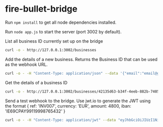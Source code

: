 # fire-bullet-bridge

Run ```npm install``` to get all node dependencies installed.

Run ```node app.js``` to start the server (port 3002 by default).

List all business ID currently set up on the bridge
```bash
curl -o - http://127.0.0.1:3002/businesses
```

Add the details of a new business. Returns the Business ID that can be used as the webhook URL.
```bash
curl -o - -H "Content-Type: application/json" --data '{"email":"email@gmail.com", "token":"19c8d4d1f4c4a98110", "businessid":"", "fireprivatetoken":"asjdk"}' http://127.0.0.1:3002/businesses
```

Get the details of a business ID
```bash
curl -o - http://127.0.0.1:3002/businesses/42135d63-b34f-4eeb-882b-740563490e73
```

Send a test webhook to the bridge. Use jwt.io to generate the JWT using the format { ref: 'INV007', currency: 'EUR', amount: 4800, iban: 'IE69CPAY99119998765432' }
```bash
curl -o - -H "Content-Type: application/jwt" --data "eyJhbGciOiJIUzI1NiIsInR5cCI6IkpXVCJ9.eyJyZWYiOiJJTlYwMDciLCJjdXJyZW5jeSI6IkVVUiIsImFtb3VudCI6NDgwMCwiaWJhbiI6IklFNjlDUEFZOTkxMTk5OTg3NjU0MzIifQ.vmJJGwVjp5vANR5MikRppTpZh-3T9GD1oo9iztFUIRY" http://127.0.0.1:3002/webhooks/42135d63-b34f-4eeb-882b-740563490e73
```
